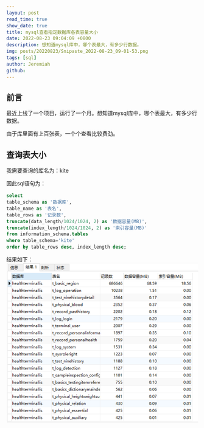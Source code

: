 ```yaml
---
layout: post
read_time: true
show_date: true
title: mysql查看指定数据库各表容量大小
date: 2022-08-23 09:04:09 +0800
description: 想知道mysql库中，哪个表最大，有多少行数据。
img: posts/20220823/Snipaste_2022-08-23_09-01-53.png
tags: [sql]
author: Jeremiah
github: 
---
```


## 前言
最近上线了一个项目，运行了一个月。想知道mysql库中，哪个表最大，有多少行数据。

由于库里面有上百张表，一个个查看比较费劲。

## 查询表大小

我需要查询的库名为：kite

因此sql语句为：

```sql
select
table_schema as '数据库',
table_name as '表名',
table_rows as '记录数',
truncate(data_length/1024/1024, 2) as '数据容量(MB)',
truncate(index_length/1024/1024, 2) as '索引容量(MB)'
from information_schema.tables
where table_schema='kite'
order by table_rows desc, index_length desc;
```

结果如下：
![结果图片](../assets/img/posts/20220823/Snipaste_2022-08-23_09-01-53.png)
